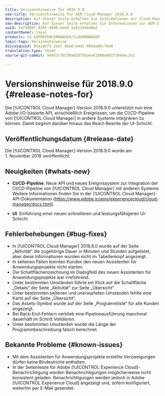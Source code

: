 ```yaml
---
title: Versionshinweise für 2018.9.0
seo-title: Versionshinweise für AEM Cloud Manager 2018.9.0
description: Auf dieser Seite erhalten Sie Informationen zur Cloud Manager-Version 2018.9.0.
seo-description: Auf dieser Seite erhalten Sie Informationen zur AEM Cloud Manager-Version 2018.9.0.
uuid: 3af5808f-828f-4846-bee4-1e62194b48ad
contentOwner: jsyal
products: SG_EXPERIENCEMANAGER/CLOUDMANAGER
topic-tags: Versionshinweise
discoiquuid: 85a1dcf3-2eef-4ba8-b4d1-09e4a88c7bd0
translation-type: tm+mt
source-git-commit: 949d3cf0239a02875ba4ad1888e081f104dec2e2

---
```



# Versionshinweise für 2018.9.0 {#release-notes-for}

Die [!UICONTROL Cloud Manager]-Version 2018.9.0 unterstützt nun eine Adobe I/O-basierte API, einschließlich Ereignissen, um die CI/CD-Pipeline von [!UICONTROL Cloud Manager] in andere Systeme integrieren zu können. Damit beginnt darüber hinaus das React-Rewrite der UI-Schicht.

## Veröffentlichungsdatum {#release-date}

Die [!UICONTROL Cloud Manager]-Version 2018.9.0 wurde am 1. November 2018 veröffentlicht.

## Neuigkeiten {#whats-new}

* **CI/CD-Pipeline**: Neue API und neues Ereignissystem zur Integration der CI/CD-Pipeline von [!UICONTROL Cloud Manager] mit anderen Systeme. Weitere Informationen finden Sie in der [!UICONTROL Cloud Manager]-API-Dokumentation (https://www.adobe.io/apis/experiencecloud/cloud-manager/docs.html).

* **UI**: Einführung einer neuen schnelleren und leistungsfähigeren UI-Schicht.

## Fehlerbehebungen {#bug-fixes}

* In [!UICONTROL Cloud Manager] 2018.8.0 wurde auf der Seite „Aktivität“ die zugehörige Dauer in Minuten und Stunden aufgelistet, aber diese Informationen wurden nicht im Tabellenkopf angezeigt.
* In seltenen Fällen konnten Kunden den neuen Assistenten für Anwendungsprojekte nicht starten.
* Die Schaltflächenzeichnung im Dialogfeld des neuen Assistenten für Anwendungsprojekte war irreführend.
* Unter bestimmten Umständen führte ein Klick auf die Schaltfläche „Details“ der Seite „Aktivität“ zur Seite „Übersicht“.
* Unter bestimmten seltenen und unerwarteten Umständen fehlte eine Karte auf der Seite „Übersicht“.
* Das Assets-Symbol wurde auf der Seite „Programmliste“ für alle Kunden angezeigt.
* Bei Back-End-Fehlern verblieb eine Pipelineausführung manchmal dauerhaft im Schritt *Validieren*.
* Unter bestimmten Umständen wurde die Länge der Programmbeschreibung falsch berechnet.

## Bekannte Probleme {#known-issues}

* Mit dem Assistenten für Anwendungsprojekte erstellte Verzweigungen dürfen keine Bindestriche enthalten.
* In der Seitenleiste für Adobe [!UICONTROL Experience Cloud]-Benachrichtigung werden Benachrichtigungen möglicherweise nicht konsistent geladen. Benachrichtigungen werden jedoch in Adobe [!UICONTROL Experience Cloud] angezeigt und, sofern konfiguriert, weiterhin per E-Mail gesendet.

